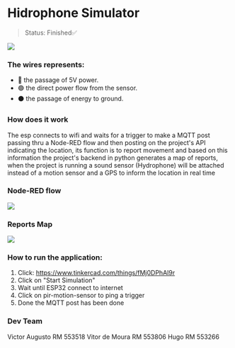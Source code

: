 # Hidrophone Simulator
>Status: Finished✅


<img src="https://github.com/Victor-Otsuga/Hidrophone-Simulator/assets/105857027/ea073684-a14d-4cf3-aff1-1131f4783f40">


### The wires represents:
+ 🔴 the passage of 5V power.
+ 🟢 the direct power flow from the sensor.
+ ⚫ the passage of energy to ground.

### How does it work
The esp connects to wifi and waits for a trigger to make a MQTT post passing thru a Node-RED flow and then posting on the project's API indicating the location, its function is to report movement and based on this information the project's backend in python generates a map of reports, when the project is running a sound sensor (Hydrophone) will be attached instead of a motion sensor and a GPS to inform the location in real time

### Node-RED flow
<img src="https://github.com/Victor-Otsuga/Hidrophone-Simulator/assets/105857027/5187cd04-0c85-4f44-abb6-238167c7be98">


### Reports Map
<img src="https://github.com/Victor-Otsuga/Hidrophone-Simulator/assets/105857027/0084c17a-c2d9-406d-8b25-bfddb392996a">


### How to run the application:
1) Click: https://www.tinkercad.com/things/fMj0DPhAl9r
2) Click on "Start Simulation"
3) Wait until ESP32 connect to internet
4) Click on pir-motion-sensor to ping a trigger
5) Done the MQTT post has been done

### Dev Team
Victor Augusto 	RM 553518
Vitor de Moura 	RM 553806
Hugo 		        RM 553266
